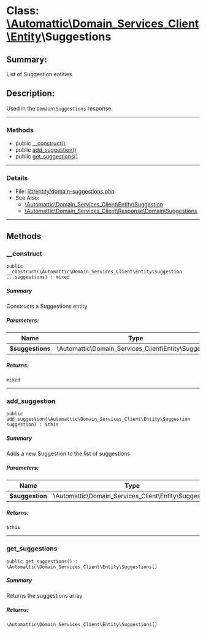 # Class: [\Automattic](../namespaces/automattic.md)[\Domain_Services_Client](../namespaces/automattic-domain-services-client.md)[\Entity](../namespaces/automattic-domain-services-client-entity.md)\Suggestions

## Summary:

List of Suggestion entities

## Description:

Used in the `Domain\Suggestions` response.


---

### Methods

* public [__construct()](#method___construct)
* public [add_suggestion()](#method_add_suggestion)
* public [get_suggestions()](#method_get_suggestions)

---

### Details

* File: [lib/entity/domain-suggestions.php](../../lib/entity/domain-suggestions.php)
* See Also:
  * [\Automattic\Domain_Services_Client\Entity\Suggestion](../classes/Automattic-Domain-Services-Client-Entity-Suggestion.md)
  * [\Automattic\Domain_Services_Client\Response\Domain\Suggestions](../classes/Automattic-Domain-Services-Client-Response-Domain-Suggestions.md)

---

## Methods

<a id="method___construct"></a>
### __construct

```
public __construct(\Automattic\Domain_Services_Client\Entity\Suggestion  ...suggestions) : mixed
```

##### Summary

Constructs a Suggestions entity

##### Parameters:

| Name | Type | Default |
|------|------|---------|
| **$suggestions** | \Automattic\Domain_Services_Client\Entity\Suggestion |  |

##### Returns:

```
mixed
```

---

<a id="method_add_suggestion"></a>
### add_suggestion

```
public add_suggestion(\Automattic\Domain_Services_Client\Entity\Suggestion  suggestion) : $this
```

##### Summary

Adds a new Suggestion to the list of suggestions

##### Parameters:

| Name | Type | Default |
|------|------|---------|
| **$suggestion** | \Automattic\Domain_Services_Client\Entity\Suggestion |  |

##### Returns:

```
$this
```

---

<a id="method_get_suggestions"></a>
### get_suggestions

```
public get_suggestions() : \Automattic\Domain_Services_Client\Entity\Suggestions[]
```

##### Summary

Returns the suggestions array

##### Returns:

```
\Automattic\Domain_Services_Client\Entity\Suggestions[]
```
